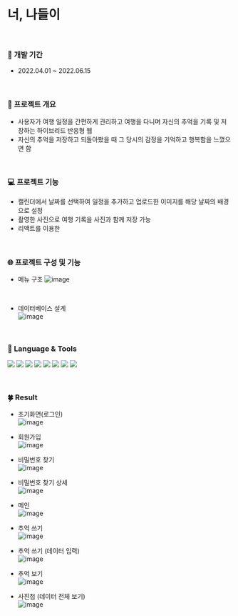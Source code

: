 # 너, 나들이
<br/>

### 📆 개발 기간
- 2022.04.01 ~ 2022.06.15

<br/>

### 📑 프로젝트 개요
- 사용자가 여행 일정을 간편하게 관리하고 여행을 다니며 자신의 추억을 기록 및 저장하는 하이브리드 반응형 웹
- 자신의 추억을 저장하고 되돌아봤을 때 그 당시의 감정을 기억하고 행복함을 느꼈으면 함

<br/>

### 💻 프로젝트 기능
- 캘린더에서 날짜를 선택하여 일정을 추가하고 업로드한 이미지를 해당 날짜의 배경으로 설정
- 촬영한 사진으로 여행 기록을 사진과 함께 저장 가능
- 리액트를 이용한 

<br/>

### 🌐 프로젝트 구성 및 기능
- 메뉴 구조
![image](https://user-images.githubusercontent.com/81798918/199839204-7fd897c2-41e9-4fd2-9ee9-be07e65759d7.png)
<br/>

- 데이터베이스 설계 <br/>
![image](https://user-images.githubusercontent.com/81798918/199840024-13704ac5-2596-468a-87f5-c45dc712a782.png )



<br/>

### 👀 Language & Tools

<img src="https://img.shields.io/badge/JavaScript-F7DF1E?style=flat&logo=JavaScript&logoColor=ffffff"/>  <!-- 자바스크립트-->
<img src="https://img.shields.io/badge/HTML-E34F26?style=flat&logo=HTML5&logoColor=ffffff"/>             <!-- HTML -->
<img src="https://img.shields.io/badge/CSS-1572B6?style=flat&logo=CSS3&logoColor=ffffff"/>               <!-- CSS -->
<img src="https://img.shields.io/badge/React-61DAFB?style=flat&logo=React&logoColor=ffffff"/>            <!-- React-->
<img src="https://img.shields.io/badge/Node.js-339933?style=flat&logo=Node.js&logoColor=ffffff"/>        <!-- Node.js -->
<img src="https://img.shields.io/badge/MySQL-4479A1?style=flat&logo=MySQL&logoColor=ffffff"/>            <!-- MySQL-->
<img src="https://img.shields.io/badge/GitHub-181717?style=flat&logo=GitHub&logoColor=ffffff"/>                           <!-- GitHub-->
<img src="https://img.shields.io/badge/Visual Studio Code-007ACC?style=flat&logo=Visual Studio Code&logoColor=ffffff"/>   <!-- VSCode-->



<br/>

### 🍀 Result
- 초기화면(로그인)<br/>
![image](https://user-images.githubusercontent.com/81798918/199840194-a6a32cde-d4ab-45ab-bfce-e28a5b8a47d3.png)

- 회원가입 <br/>
![image](https://user-images.githubusercontent.com/81798918/199840225-57f9d69d-fc13-42c5-8237-109ffaf2977a.png)

- 비밀번호 찾기 <br/>
![image](https://user-images.githubusercontent.com/81798918/199840311-1c94ec99-c543-4291-8a75-86284e784b83.png)

- 비밀번호 찾기 상세 <br/>
![image](https://user-images.githubusercontent.com/81798918/199840348-3edfc2d3-d0a5-44a7-a539-2c8393e6e36b.png)

- 메인 <br/>
![image](https://user-images.githubusercontent.com/81798918/199840392-85ea7a73-07fa-42f7-8363-63c16c595100.png)

- 추억 쓰기<br/>
![image](https://user-images.githubusercontent.com/81798918/199840452-d696d24e-81fd-481c-909f-10d9dc7badfb.png)

- 추억 쓰기 (데이터 입력) <br/>
![image](https://user-images.githubusercontent.com/81798918/199840523-8d9422e6-c701-404e-b68c-4a78cde3d137.png)

- 추억 보기 <br/>
![image](https://user-images.githubusercontent.com/81798918/199840553-650708a3-a869-4980-90e1-554878e2c34a.png)

- 사진첩 (데이터 전체 보기) <br/>
![image](https://user-images.githubusercontent.com/81798918/199840594-1045d926-f58b-4950-b699-e0b4bcdbe9a4.png)


